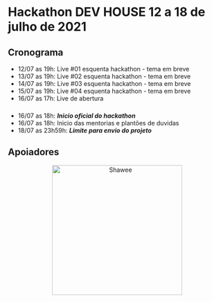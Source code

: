 # Hackathon DEV HOUSE 12 a 18 de julho de 2021

## Cronograma
- 12/07 as 19h: Live #01 esquenta hackathon - tema em breve
- 13/07 as 19h: Live #02 esquenta hackathon - tema em breve
- 14/07 as 19h: Live #03 esquenta hackathon - tema em breve
- 15/07 as 19h: Live #04 esquenta hackathon - tema em breve
- 16/07 as 17h: Live de abertura

### 
- 16/07 as 18h: ***Inicio oficial do hackathon***
- 16/07 as 18h: Inicio das mentorias e plantões de duvidas
- 18/07 as 23h59h: ***Limite para envio do projeto***


## Apoiadores
<div align="center">
    <img src="https://user-images.githubusercontent.com/17316392/116294997-fa267e80-a76e-11eb-82ac-2326290dffc0.png" alt="Shawee" width=300/>
</div>
